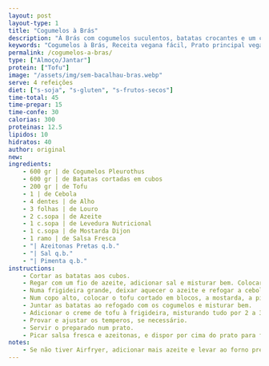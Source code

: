 ```yaml
---
layout: post
layout-type: 1
title: "Cogumelos à Brás"
description: "À Brás com cogumelos suculentos, batatas crocantes e um creme de tofu aveludado"
keywords: "Cogumelos à Brás, Receita vegana fácil, Prato principal vegano, À Brás com tofu, Cogumelos Pleurothus, Receita vegana saudável, À Brás sem ovos, Jantar vegano simples, Receita com cogumelos e tofu, Prato vegano sem glúten"
permalink: /cogumelos-a-bras/
type: ["Almoço/Jantar"]
protein: ["Tofu"]
image: "/assets/img/sem-bacalhau-bras.webp"
serve: 4 refeições
diet: ["s-soja", "s-gluten", "s-frutos-secos"]
time-total: 45
time-prepar: 15
time-confe: 30
calorias: 300
proteinas: 12.5
lipidos: 10
hidratos: 40
author: original
new:
ingredients:
    - 600 gr | de Cogumelos Pleurothus
    - 600 gr | de Batatas cortadas em cubos
    - 200 gr | de Tofu
    - 1 | de Cebola
    - 4 dentes | de Alho
    - 3 folhas | de Louro
    - 2 c.sopa | de Azeite
    - 1 c.sopa | de Levedura Nutricional
    - 1 c.sopa | de Mostarda Dijon
    - 1 ramo | de Salsa Fresca
    - "| Azeitonas Pretas q.b."
    - "| Sal q.b."
    - "| Pimenta q.b."
instructions:
    - Cortar as batatas aos cubos.
    - Regar com um fio de azeite, adicionar sal e misturar bem. Colocar as batatas na Airfryer e cozinhar por 30 minutos a 180ºC, mexendo a meio do tempo. Se preferir, fritar as batatas numa fritadeira até ficarem douradas. Quando as batatas estiverem prontas, reservar.
    - Numa frigideira grande, deixar aquecer o azeite e refogar a cebola com as folhas de louro, até dourar ligeiramente. Juntar o alho e deixar refogar por mais 1 minuto. Adicionar os cogumelos e deixar cozinhar até que reduzam e libertem os seus sucos.
    - Num copo alto, colocar o tofu cortado em blocos, a mostarda, a pimenta preta, o sal e a levedura nutricional. Bater tudo com uma varinha mágica até obter um creme homogéneo. Se a mistura estiver muito espessa, adicionar bebida vegetal ou água aos poucos, até atingir a consistência desejada.
    - Juntar as batatas ao refogado com os cogumelos e misturar bem.
    - Adicionar o creme de tofu à frigideira, misturando tudo por 2 a 3 minutos, até o líquido evaporar.
    - Provar e ajustar os temperos, se necessário.
    - Servir o preparado num prato.
    - Picar salsa fresca e azeitonas, e dispor por cima do prato para finalizar.
notes:
    - Se não tiver Airfryer, adicionar mais azeite e levar ao forno pré-aquecido a 180ºC por cerca de 40 minutos (pode demorar mais tempo, dependendo do forno).
---
```


